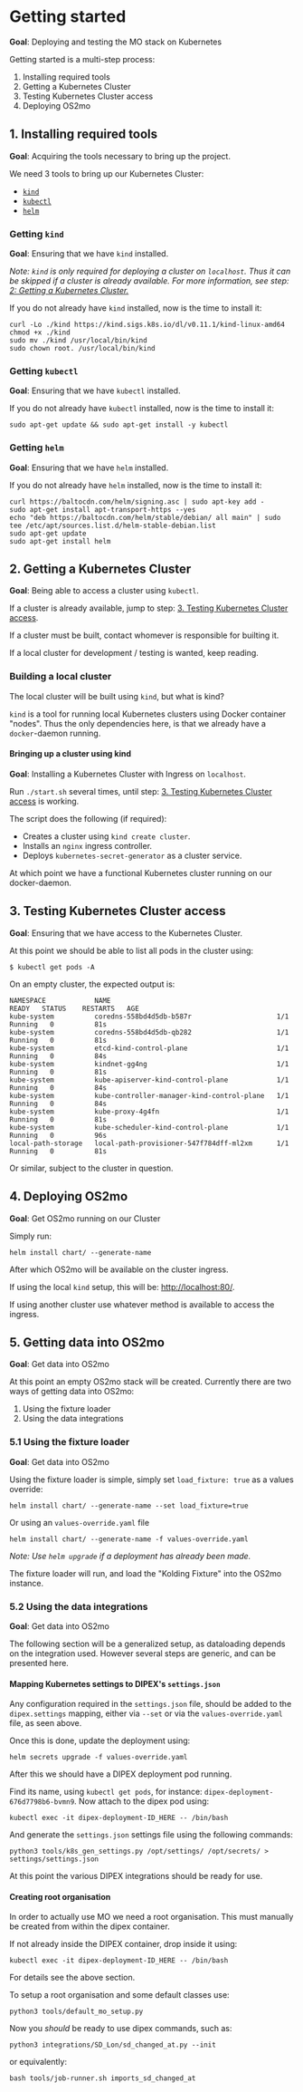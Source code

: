 <!--
SPDX-FileCopyrightText: Magenta ApS

SPDX-License-Identifier: MPL-2.0
-->

# Getting started
**Goal**: Deploying and testing the MO stack on Kubernetes

Getting started is a multi-step process:

1. Installing required tools
2. Getting a Kubernetes Cluster
3. Testing Kubernetes Cluster access
4. Deploying OS2mo

## 1. Installing required tools
**Goal**: Acquiring the tools necessary to bring up the project.

We need 3 tools to bring up our Kubernetes Cluster:

* <a href="https://kind.sigs.k8s.io/">`kind`</a>
* <a href="https://kubernetes.io/docs/tasks/tools/">`kubectl`</a>
* <a href="https://helm.sh/">`helm`</a> 

### Getting `kind`
**Goal**: Ensuring that we have `kind` installed.

*Note: `kind` is only required for deploying a cluster on `localhost`.
       Thus it can be skipped if a cluster is already available.
       For more information, see step:
       [2: Getting a Kubernetes Cluster.](#2-getting-a-kubernetes-cluster)*

If you do not already have `kind` installed, now is the time to install it:
```shell
curl -Lo ./kind https://kind.sigs.k8s.io/dl/v0.11.1/kind-linux-amd64
chmod +x ./kind
sudo mv ./kind /usr/local/bin/kind
sudo chown root. /usr/local/bin/kind
```

### Getting `kubectl`
**Goal**: Ensuring that we have `kubectl` installed.

If you do not already have `kubectl` installed, now is the time to install it:
```shell
sudo apt-get update && sudo apt-get install -y kubectl
```

### Getting `helm`
**Goal**: Ensuring that we have `helm` installed.

If you do not already have `helm` installed, now is the time to install it:
```shell
curl https://baltocdn.com/helm/signing.asc | sudo apt-key add -
sudo apt-get install apt-transport-https --yes
echo "deb https://baltocdn.com/helm/stable/debian/ all main" | sudo tee /etc/apt/sources.list.d/helm-stable-debian.list
sudo apt-get update
sudo apt-get install helm
```

## 2. Getting a Kubernetes Cluster
**Goal**: Being able to access a cluster using `kubectl`.

If a cluster is already available, jump to step:
[3. Testing Kubernetes Cluster access](#3-testing-kubernetes-cluster-access).

If a cluster must be built, contact whomever is responsible for builting it.

If a local cluster for development / testing is wanted, keep reading.

### Building a local cluster

The local cluster will be built using `kind`, but what is kind?

`kind` is a tool for running local Kubernetes clusters using Docker container "nodes".
Thus the only dependencies here, is that we already have a `docker`-daemon running.

#### Bringing up a cluster using kind
**Goal**: Installing a Kubernetes Cluster with Ingress on `localhost`.

Run `./start.sh` several times, until step:
[3. Testing Kubernetes Cluster access](#3-testing-kubernetes-cluster-access) is working.

The script does the following (if required):

* Creates a cluster using `kind create cluster`.
* Installs an `nginx` ingress controller.
* Deploys `kubernetes-secret-generator` as a cluster service.

At which point we have a functional Kubernetes cluster running on our docker-daemon.

## 3. Testing Kubernetes Cluster access
**Goal**: Ensuring that we have access to the Kubernetes Cluster.

At this point we should be able to list all pods in the cluster using:
```shell
$ kubectl get pods -A
```
On an empty cluster, the expected output is:
```
NAMESPACE            NAME                                         READY   STATUS    RESTARTS   AGE
kube-system          coredns-558bd4d5db-b587r                     1/1     Running   0          81s
kube-system          coredns-558bd4d5db-qb282                     1/1     Running   0          81s
kube-system          etcd-kind-control-plane                      1/1     Running   0          84s
kube-system          kindnet-gg4ng                                1/1     Running   0          81s
kube-system          kube-apiserver-kind-control-plane            1/1     Running   0          84s
kube-system          kube-controller-manager-kind-control-plane   1/1     Running   0          84s
kube-system          kube-proxy-4g4fn                             1/1     Running   0          81s
kube-system          kube-scheduler-kind-control-plane            1/1     Running   0          96s
local-path-storage   local-path-provisioner-547f784dff-ml2xm      1/1     Running   0          81s
```
Or similar, subject to the cluster in question.

## 4. Deploying OS2mo
**Goal**: Get OS2mo running on our Cluster

Simply run:
```shell
helm install chart/ --generate-name
```
After which OS2mo will be available on the cluster ingress.

If using the local `kind` setup, this will be:
<a href="http://localhost:80/">http://localhost:80/</a>.

If using another cluster use whatever method is available to access the ingress.

## 5. Getting data into OS2mo
**Goal**: Get data into OS2mo

At this point an empty OS2mo stack will be created.
Currently there are two ways of getting data into OS2mo:

1. Using the fixture loader
2. Using the data integrations

### 5.1 Using the fixture loader
**Goal**: Get data into OS2mo

Using the fixture loader is simple, simply set `load_fixture: true` as a values override:
```shell
helm install chart/ --generate-name --set load_fixture=true
```
Or using an `values-override.yaml` file
```shell
helm install chart/ --generate-name -f values-override.yaml
```
*Note: Use `helm upgrade` if a deployment has already been made.*

The fixture loader will run, and load the "Kolding Fixture" into the OS2mo instance.

### 5.2 Using the data integrations
**Goal**: Get data into OS2mo

The following section will be a generalized setup, as dataloading depends on the integration used.
However several steps are generic, and can be presented here.

#### Mapping Kubernetes settings to DIPEX's `settings.json`

Any configuration required in the `settings.json` file, should be added to the `dipex.settings`
mapping, either via `--set` or via the `values-override.yaml` file, as seen above.

Once this is done, update the deployment using:
```shell
helm secrets upgrade -f values-override.yaml
```
After this we should have a DIPEX deployment pod running.

Find its name, using `kubectl get pods`, for instance: `dipex-deployment-676d7798b6-bvmn9`.
Now attach to the dipex pod using:
```shell
kubectl exec -it dipex-deployment-ID_HERE -- /bin/bash
```
And generate the `settings.json` settings file using the following commands:
```shell
python3 tools/k8s_gen_settings.py /opt/settings/ /opt/secrets/ > settings/settings.json
```
At this point the various DIPEX integrations should be ready for use.

#### Creating root organisation

In order to actually use MO we need a root organisation.
This must manually be created from within the dipex container.

If not already inside the DIPEX container, drop inside it using:
```shell
kubectl exec -it dipex-deployment-ID_HERE -- /bin/bash
```
For details see the above section.

To setup a root organisation and some default classes use:
```shell
python3 tools/default_mo_setup.py
```

Now you *should* be ready to use dipex commands, such as:
```shell
python3 integrations/SD_Lon/sd_changed_at.py --init
```
or equivalently:
```shell
bash tools/job-runner.sh imports_sd_changed_at
```
